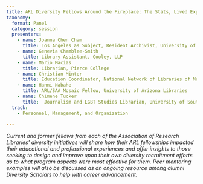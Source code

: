 ```yaml
---
title: ARL Diversity Fellows Around the Fireplace: The Stats, Lived Experiences, and Lessons Learned
taxonomy:
  format: Panel
  category: session
  presenters: 
    - name: Joanna Chen Cham
	  title: Los Angeles as Subject, Resident Archivist, University of Southern California
	- name: Genevia Chamblee-Smith
	  title: Library Assistant, Cooley, LLP
	- name: Mario Macias
	  title: Librarian, Pierce College
	- name: Christian Minter
	  title: Education Coordinator, National Network of Libraries of Medicine, MidContinental Region
	- name: Hanni Nabahe
	  title: ARL/SAA Mosaic Fellow, University of Arizona Libraries
	- name: Chimene Tucker
	  title:  Journalism and LGBT Studies Librarian, University of Southern California
  track:
    - Personnel, Management, and Organization
	
---
```

_Current and former fellows from each of the Association of Research Libraries' diversity initiatives will share how their ARL fellowships impacted their educational and professional experiences and offer insights to those seeking to design and improve upon their own diversity recruitment efforts as to what program aspects were most effective for them. Peer mentoring examples will also be discussed as an ongoing resource among alumni Diversity Scholars to help with career advancement._